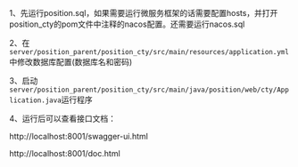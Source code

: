 1、先运行position.sql，如果需要运行微服务框架的话需要配置hosts，并打开position_cty的pom文件中注释的nacos配置。还需要运行nacos.sql

2、在 `server/position_parent/position_cty/src/main/resources/application.yml`中修改数据库配置(数据库名和密码)

3、启动`server/position_parent/position_cty/src/main/java/position/web/cty/Application.java`运行程序

4、运行后可以查看接口文档：

http://localhost:8001/swagger-ui.html

http://localhost:8001/doc.html